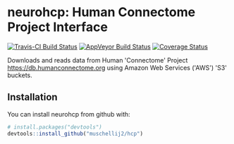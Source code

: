 # neurohcp: Human Connectome Project Interface

[![Travis-CI Build Status](https://travis-ci.org/muschellij2/neurohcp.svg?branch=master)](https://travis-ci.org/muschellij2/neurohcp)
[![AppVeyor Build Status](https://ci.appveyor.com/api/projects/status/github/muschellij2/neurohcp?branch=master&svg=true)](https://ci.appveyor.com/project/muschellij2/neurohcp)
[![Coverage Status](https://img.shields.io/coveralls/muschellij2/neurohcp.svg)](https://coveralls.io/github/muschellij2/neurohcp)

Downloads and reads data from Human 'Connectome' Project 
    <https://db.humanconnectome.org> using Amazon Web Services ('AWS') 
    'S3' buckets.

## Installation

You can install neurohcp from github with:

``` r
# install.packages("devtools")
devtools::install_github("muschellij2/hcp")
```
